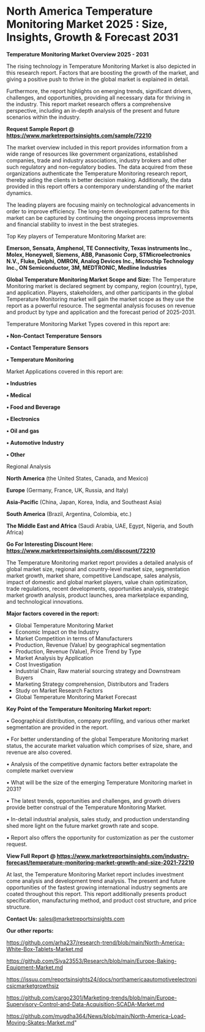 # North America Temperature Monitoring Market 2025 : Size, Insights, Growth & Forecast 2031

<Strong> Temperature Monitoring Market Overview 2025 - 2031</strong>

The rising technology in Temperature Monitoring Market is also depicted in this research report. Factors that are boosting the growth of the market, and giving a positive push to thrive in the global market is explained in detail.

Furthermore, the report highlights on emerging trends, significant drivers, challenges, and opportunities, providing all necessary data for thriving in the industry. This report market research offers a comprehensive perspective, including an in-depth analysis of the present and future scenarios within the industry.

<strong>Request Sample Report @ <a href=https://www.marketreportsinsights.com/sample/72210>https://www.marketreportsinsights.com/sample/72210</a></strong>

The market overview included in this report provides information from a wide range of resources like government organizations, established companies, trade and industry associations, industry brokers and other such regulatory and non-regulatory bodies. The data acquired from these organizations authenticate the Temperature Monitoring research report, thereby aiding the clients in better decision making. Additionally, the data provided in this report offers a contemporary understanding of the market dynamics.

The leading players are focusing mainly on technological advancements in order to improve efficiency. The long-term development patterns for this market can be captured by continuing the ongoing process improvements and financial stability to invest in the best strategies.

Top Key players of Temperature Monitoring Market are:

<strong>Emerson, Sensata, Amphenol, TE Connectivity, Texas instruments Inc., Molex, Honeywell, Siemens, ABB, Panasonic Corp, STMicroelectronics N.V., Fluke, Delphi, OMRON, Analog Devices Inc., Microchip Technology Inc., ON Semiconductor, 3M, MEDTRONIC, Medline Industries</strong>

<strong><b>Global Temperature Monitoring Market Scope and Size:</b></strong>
The Temperature Monitoring market is declared segment by company, region (country), type, and application. Players, stakeholders, and other participants in the global Temperature Monitoring market will gain the market scope as they use the report as a powerful resource. The segmental analysis focuses on revenue and product by type and application and the forecast period of 2025-2031.

Temperature Monitoring Market Types covered in this report are:

<strong>• Non-Contact Temperature Sensors

• Contact Temperature Sensors

• Temperature Monitoring</strong>

Market Applications covered in this report are:

<strong>• Industries

• Medical

• Food and Beverage

• Electronics

• Oil and gas

• Automotive Industry

• Other</strong> 

Regional Analysis

<strong>North America</strong> (the United States, Canada, and Mexico)

<strong>Europe</strong> (Germany, France, UK, Russia, and Italy)

<strong>Asia-Pacific</strong> (China, Japan, Korea, India, and Southeast Asia)

<strong>South America</strong> (Brazil, Argentina, Colombia, etc.)

<strong>The Middle East and Africa</strong> (Saudi Arabia, UAE, Egypt, Nigeria, and South Africa)

<strong>Go For Interesting Discount Here: <a href=https://www.marketreportsinsights.com/discount/72210>https://www.marketreportsinsights.com/discount/72210</a></strong>

The Temperature Monitoring market report provides a detailed analysis of global market size, regional and country-level market size, segmentation market growth, market share, competitive Landscape, sales analysis, impact of domestic and global market players, value chain optimization, trade regulations, recent developments, opportunities analysis, strategic market growth analysis, product launches, area marketplace expanding, and technological innovations.

<strong><b>Major factors covered in the report:</b></strong>
<ul>
  <li>Global Temperature Monitoring Market </li>
  <li>Economic Impact on the Industry</li>
  <li>Market Competition in terms of Manufacturers</li>
  <li>Production, Revenue (Value) by geographical segmentation</li>
  <li>Production, Revenue (Value), Price Trend by Type</li>
  <li>Market Analysis by Application</li>
  <li>Cost Investigation</li>
  <li>Industrial Chain, Raw material sourcing strategy and Downstream Buyers</li>
  <li>Marketing Strategy comprehension, Distributors and Traders</li>
  <li>Study on Market Research Factors</li>
  <li>Global Temperature Monitoring Market Forecast</li>
</ul>

<strong><b>Key Point of the Temperature Monitoring Market report:</b></strong>

• Geographical distribution, company profiling, and various other market segmentation are provided in the report.

• For better understanding of the global Temperature Monitoring market status, the accurate market valuation which comprises of size, share, and revenue are also covered.

• Analysis of the competitive dynamic factors better extrapolate the complete market overview

• What will be the size of the emerging Temperature Monitoring market in 2031?

• The latest trends, opportunities and challenges, and growth drivers provide better construal of the Temperature Monitoring Market.

• In-detail industrial analysis, sales study, and production understanding shed more light on the future market growth rate and scope.

• Report also offers the opportunity for customization as per the customer request.

<strong><b>View Full Report @ <a href=https://www.marketreportsinsights.com/industry-forecast/temperature-monitoring-market-growth-and-size-2021-72210>https://www.marketreportsinsights.com/industry-forecast/temperature-monitoring-market-growth-and-size-2021-72210</a></b></strong>


At last, the Temperature Monitoring Market report includes investment come analysis and development trend analysis. The present and future opportunities of the fastest growing international industry segments are coated throughout this report. This report additionally presents product specification, manufacturing method, and product cost structure, and price structure.

<strong>Contact Us:</strong>
sales@marketreportsinsights.com

<strong>Our other reports:</strong>

<a href=https://github.com/arha237/research-trend/blob/main/North-America-White-Box-Tablets-Market.md>https://github.com/arha237/research-trend/blob/main/North-America-White-Box-Tablets-Market.md</a>

<a href=https://github.com/Siya23553/Research/blob/main/Europe-Baking-Equipment-Market.md>https://github.com/Siya23553/Research/blob/main/Europe-Baking-Equipment-Market.md</a>

<a href=https://issuu.com/reportsinsights24/docs/northamericaautomotiveelectronicsicmarketgrowthsiz>https://issuu.com/reportsinsights24/docs/northamericaautomotiveelectronicsicmarketgrowthsiz</a>

<a href=https://github.com/cargo2301/Marketing-trends/blob/main/Europe-Supervisory-Control-and-Data-Acquisition-SCADA-Market.md>https://github.com/cargo2301/Marketing-trends/blob/main/Europe-Supervisory-Control-and-Data-Acquisition-SCADA-Market.md</a>

<a href=https://github.com/mugdha364/News/blob/main/North-America-Load-Moving-Skates-Market.md>https://github.com/mugdha364/News/blob/main/North-America-Load-Moving-Skates-Market.md</a>"
